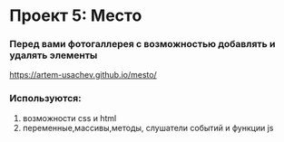 # Проект 5: Место

### Перед вами  фотогаллерея с возможностью добавлять и удалять элементы
https://artem-usachev.github.io/mesto/
### Используются:
1. возможности css и html
2. переменные,массивы,методы, слушатели событий и функции js

